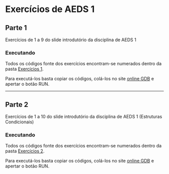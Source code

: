 # Exercícios de AEDS 1

## Parte 1

Exercícios de 1 a 9 do slide introdutório da disciplina de AEDS 1

### Executando

Todos os códigos fonte dos exercícios encontram-se numerados dentro da pasta [Exercícios 1](/Exercícios%201/).

Para executá-los basta copiar os códigos, colá-los no site [online GDB](https://onlinegdb.com) e apertar o botão RUN.

---
## Parte 2

Exercícios de 1 a 10 do slide introdutório da disciplina de AEDS 1 (Estruturas Condicionais)

### Executando

Todos os códigos fonte dos exercícios encontram-se numerados dentro da pasta [Exercícios 2](/Exercícios%202/).

Para executá-los basta copiar os códigos, colá-los no site [online GDB](https://onlinegdb.com) e apertar o botão RUN.